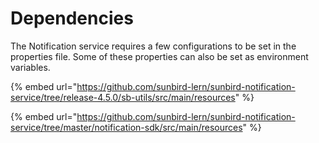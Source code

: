 # Dependencies

The Notification service requires a few configurations to be set in the properties file. Some of these properties can also be set as environment variables.

{% embed url="https://github.com/sunbird-lern/sunbird-notification-service/tree/release-4.5.0/sb-utils/src/main/resources" %}

{% embed url="https://github.com/sunbird-lern/sunbird-notification-service/tree/master/notification-sdk/src/main/resources" %}
